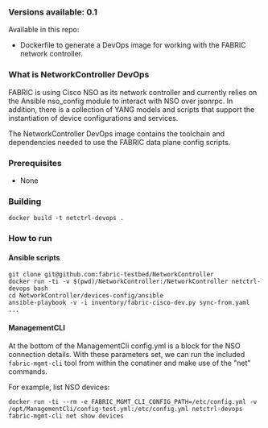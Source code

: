 ### Versions available: 0.1

Available in this repo:

- Dockerfile to generate a DevOps image for working with the FABRIC
  network controller.

### What is NetworkController DevOps

FABRIC is using Cisco NSO as its network controller and currently
relies on the Ansible nso_config module to interact with NSO over
jsonrpc.  In addition, there is a collection of YANG models and
scripts that support the instantiation of device configurations and
services.

The NetworkController DevOps image contains the toolchain and
dependencies needed to use the FABRIC data plane config scripts.

### Prerequisites

* None

### Building

```
docker build -t netctrl-devops .
```

### How to run

#### Ansible scripts

```
git clone git@github.com:fabric-testbed/NetworkController
docker run -ti -v $(pwd)/NetworkController:/NetworkController netctrl-devops bash
cd NetworkController/devices-config/ansible
ansible-playbook -v -i inventory/fabric-cisco-dev.py sync-from.yaml
...
```

#### ManagementCLI

At the bottom of the ManagementCli config.yml is a block for the NSO
connection details. With these parameters set, we can run the included
`fabric-mgmt-cli` tool from within the conatiner and make use of the
"net" commands.

For example, list NSO devices:

```
docker run -ti --rm -e FABRIC_MGMT_CLI_CONFIG_PATH=/etc/config.yml -v /opt/ManagementCli/config-test.yml:/etc/config.yml netctrl-devops fabric-mgmt-cli net show devices
```
